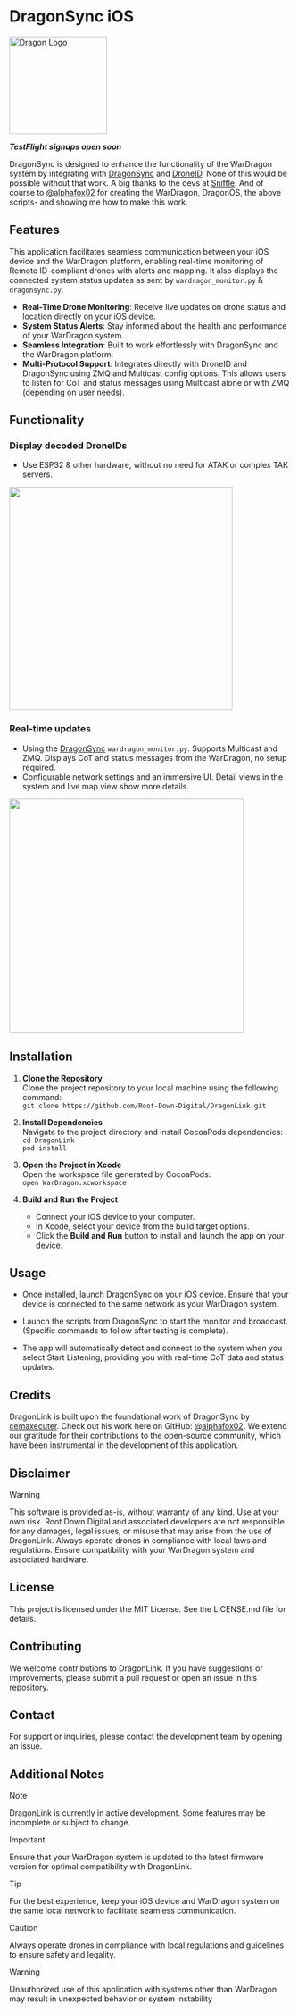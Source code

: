 # DragonSync iOS
<p align="left">
  <img src="https://github.com/user-attachments/assets/35f7de98-7256-467d-a983-6eed49e90796" alt="Dragon Logo" width="175">
</p>

_**TestFlight signups open soon**_

DragonSync is designed to enhance the functionality of the WarDragon system by integrating with [DragonSync](https://github.com/alphafox02/DragonSync) and [DroneID](https://github.com/bkerler/DroneID). None of this would be possible without that work. A big thanks to the devs at [Sniffle](https://github.com/nccgroup/Sniffle). And of course to [@alphafox02](https://github.com/alphafox02) for creating the WarDragon, DragonOS, the above scripts- and showing me how to make this work.

## Features

This application facilitates seamless communication between your iOS device and the WarDragon platform, enabling real-time monitoring of Remote ID-compliant drones with alerts and mapping. It also displays the connected system status updates as sent by `wardragon_monitor.py` & `dragonsync.py`.

- **Real-Time Drone Monitoring**: Receive live updates on drone status and location directly on your iOS device.
- **System Status Alerts**: Stay informed about the health and performance of your WarDragon system.
- **Seamless Integration**: Built to work effortlessly with DragonSync and the WarDragon platform.
- **Multi-Protocol Support**: Integrates directly with DroneID and DragonSync using ZMQ and Multicast config options. This allows users to listen for CoT and status messages using Multicast alone or with ZMQ (depending on user needs).

## Functionality

### Display decoded DroneIDs
  - Use ESP32 & other hardware, without no need for ATAK or complex TAK servers.
<p align="left">
  <img src=https://github.com/user-attachments/assets/63f082e5-64b6-469c-9bc8-b98bc1ebc71a width="400">
</p>

### Real-time updates
  - Using the [DragonSync](https://github.com/alphafox02/DragonSync) `wardragon_monitor.py`. Supports Multicast and ZMQ. Displays CoT and status messages from the WarDragon, no setup required.
- Configurable network settings and an immersive UI. Detail views in the system and live map view show more details.
    
<p align="left">
 <img src=https://github.com/user-attachments/assets/e55ddba1-1387-4543-bec9-56d0b7f6f677 width="420")
</p>

## Installation

1. **Clone the Repository**  
   Clone the project repository to your local machine using the following command:  
   `git clone https://github.com/Root-Down-Digital/DragonLink.git`

2. **Install Dependencies**  
   Navigate to the project directory and install CocoaPods dependencies:  
   `cd DragonLink`  
   `pod install`

3. **Open the Project in Xcode**  
   Open the workspace file generated by CocoaPods:  
   `open WarDragon.xcworkspace`

4. **Build and Run the Project**  
   - Connect your iOS device to your computer.  
   - In Xcode, select your device from the build target options.  
   - Click the **Build and Run** button to install and launch the app on your device.

## Usage

- Once installed, launch DragonSync on your iOS device. Ensure that your device is connected to the same network as your WarDragon system.

- Launch the scripts from DragonSync to start the monitor and broadcast. (Specific commands to follow after testing is complete). 

- The app will automatically detect and connect to the system when you select Start Listening, providing you with real-time CoT data and status updates.

## Credits

DragonLink is built upon the foundational work of DragonSync by [cemaxecuter](cemaxecuter.com). Check out his work here on GitHub: [@alphafox02](https://github.com/alphafox02). We extend our gratitude for their contributions to the open-source community, which have been instrumental in the development of this application.

## Disclaimer

> [!WARNING]
> This software is provided as-is, without warranty of any kind. Use at your own risk.
Root Down Digital and associated developers are not responsible for any damages, legal issues, or misuse that may arise from the use of DragonLink. Always operate drones in compliance with local laws and regulations. Ensure compatibility with your WarDragon system and associated hardware.

## License

This project is licensed under the MIT License. See the LICENSE.md file for details.

## Contributing

We welcome contributions to DragonLink. If you have suggestions or improvements, please submit a pull request or open an issue in this repository.

## Contact

For support or inquiries, please contact the development team by opening an issue.

## Additional Notes

> [!NOTE]
> DragonLink is currently in active development. Some features may be incomplete or subject to change.

> [!IMPORTANT]
> Ensure that your WarDragon system is updated to the latest firmware version for optimal compatibility with DragonLink.

> [!TIP]
> For the best experience, keep your iOS device and WarDragon system on the same local network to facilitate seamless communication.

> [!CAUTION]
> Always operate drones in compliance with local regulations and guidelines to ensure safety and legality.

> [!WARNING]
> Unauthorized use of this application with systems other than WarDragon may result in unexpected behavior or system instability
